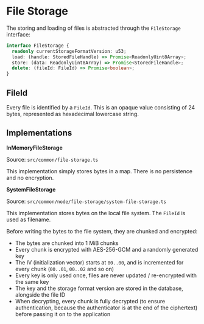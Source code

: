 # File Storage

The storing and loading of files is abstracted through the `FileStorage` interface:

```ts
interface FileStorage {
  readonly currentStorageFormatVersion: u53;
  load: (handle: StoredFileHandle) => Promise<ReadonlyUint8Array>;
  store: (data: ReadonlyUint8Array) => Promise<StoredFileHandle>;
  delete: (fileId: FileId) => Promise<boolean>;
}
```

## FileId

Every file is identified by a `FileId`. This is an opaque value consisting of 24 bytes, represented
as hexadecimal lowercase string.

## Implementations

**InMemoryFileStorage**

Source: `src/common/file-storage.ts`

This implementation simply stores bytes in a map. There is no persistence and no encryption.

**SystemFileStorage**

Source: `src/common/node/file-storage/system-file-storage.ts`

This implementation stores bytes on the local file system. The `FileId` is used as filename.

Before writing the bytes to the file system, they are chunked and encrypted:

- The bytes are chunked into 1 MiB chunks
- Every chunk is encrypted with AES-256-GCM and a randomly generated key
- The IV (initialization vector) starts at `00..00`, and is incremented for every chunk (`00..01`,
  `00..02` and so on)
- Every key is only used once, files are never updated / re-encrypted with the same key
- The key and the storage format version are stored in the database, alongside the file ID
- When decrypting, every chunk is fully decrypted (to ensure authentication, because the
  authenticator is at the end of the ciphertext) before passing it on to the application
